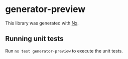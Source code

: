 # generator-preview

This library was generated with [Nx](https://nx.dev).

## Running unit tests

Run `nx test generator-preview` to execute the unit tests.
